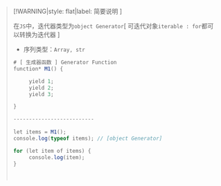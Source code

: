 <br/>

>[!WARNING|style: flat|label: 简要说明 ]
>
>在`JS`中，迭代器类型为`object Generator`[ 可迭代对象`iterable : for`都可以转换为迭代器 ]
>
>- 序列类型：`Array, str`
>
>```csharp
># [ 生成器函数 ] Generator Function
>function* M1() {
>
>      yield 1;
>      yield 2;
>      yield 3;
>
>}
>
>--------------------------
>    
>let items = M1();
>console.log(typeof items); // [object Generator]
>
>for (let item of items) {
>      console.log(item);
>}
>
>
>```
>
>
>
><br/>
